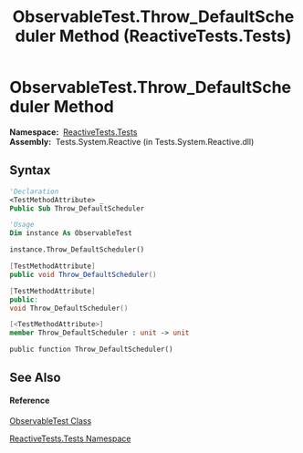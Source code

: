 ﻿---
title: ObservableTest.Throw_DefaultScheduler Method  (ReactiveTests.Tests)
TOCTitle: Throw_DefaultScheduler Method
ms:assetid: M:ReactiveTests.Tests.ObservableTest.Throw_DefaultScheduler
ms:mtpsurl: https://msdn.microsoft.com/en-us/library/reactivetests.tests.observabletest.throw_defaultscheduler(v=VS.103)
ms:contentKeyID: 36620380
ms.date: 06/28/2011
mtps_version: v=VS.103
f1_keywords:
- ReactiveTests.Tests.ObservableTest.Throw_DefaultScheduler
dev_langs:
- CSharp
- JScript
- VB
- FSharp
- c++
---

# ObservableTest.Throw\_DefaultScheduler Method

**Namespace:**  [ReactiveTests.Tests](hh289046\(v=vs.103\).md)  
**Assembly:**  Tests.System.Reactive (in Tests.System.Reactive.dll)

## Syntax

``` vb
'Declaration
<TestMethodAttribute> _
Public Sub Throw_DefaultScheduler
```

``` vb
'Usage
Dim instance As ObservableTest

instance.Throw_DefaultScheduler()
```

``` csharp
[TestMethodAttribute]
public void Throw_DefaultScheduler()
```

``` c++
[TestMethodAttribute]
public:
void Throw_DefaultScheduler()
```

``` fsharp
[<TestMethodAttribute>]
member Throw_DefaultScheduler : unit -> unit 
```

``` jscript
public function Throw_DefaultScheduler()
```

## See Also

#### Reference

[ObservableTest Class](hh288687\(v=vs.103\).md)

[ReactiveTests.Tests Namespace](hh289046\(v=vs.103\).md)

